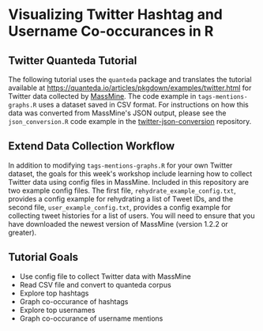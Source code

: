 # Visualizing Twitter Hashtag and Username Co-occurances in R

## Twitter Quanteda Tutorial
The following tutorial uses the `quanteda` package and translates the tutorial available at <https://quanteda.io/articles/pkgdown/examples/twitter.html> for Twitter data collected by [MassMine](https://www.massmine.org/). The code example in `tags-mentions-graphs.R` uses a dataset saved in CSV format. For instructions on how this data was converted from MassMine's JSON output, please see the `json_conversion.R` code example in the [twitter-json-conversion](https://github.com/aabeveridge/twitter-json-conversion/blob/master/json_conversion.R) repository.

## Extend Data Collection Workflow

In addition to modifying `tags-mentions-graphs.R` for your own Twitter dataset, the goals for this week's workshop include learning how to collect Twitter data using config files in MassMine. Included in this repository are two example config files. The first file, `rehydrate_example_config.txt`, provides a config example for rehydrating a list of Tweet IDs, and the second file, `user_example_config.txt`, provides a config example for collecting tweet histories for a list of users. You will need to ensure that you have downloaded the newest version of MassMine (version 1.2.2 or greater).

## Tutorial Goals
- Use config file to collect Twitter data with MassMine
- Read CSV file and convert to quanteda corpus
- Explore top hashtags
- Graph co-occurance of hashtags
- Explore top usernames
- Graph co-occurance of username mentions
